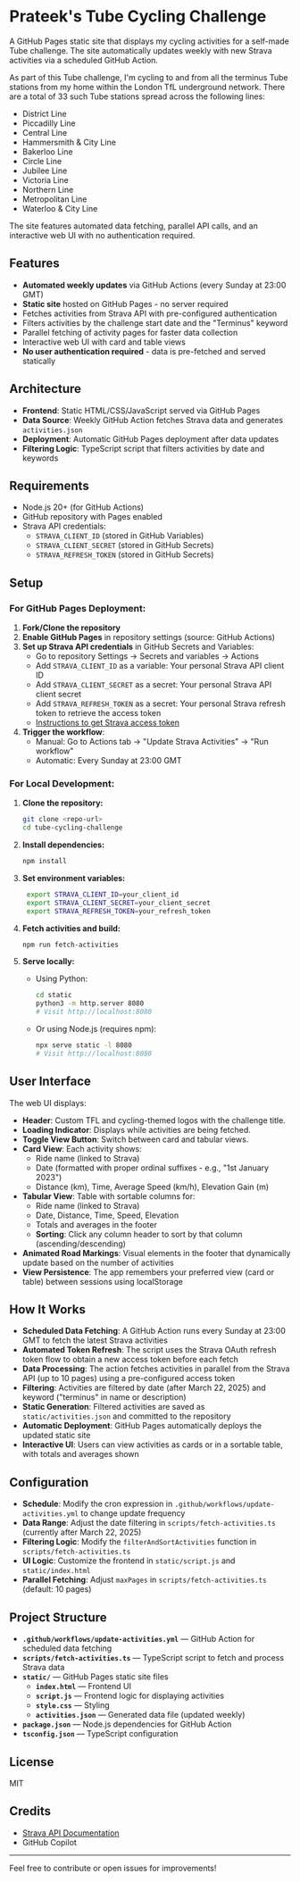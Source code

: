 # Prateek's Tube Cycling Challenge

A GitHub Pages static site that displays my cycling activities for a self-made Tube challenge. The site automatically updates weekly with new Strava activities via a scheduled GitHub Action.

As part of this Tube challenge, I'm cycling to and from all the terminus Tube stations from my home within the London TfL underground network.
There are a total of 33 such Tube stations spread across the following lines:
- District Line
- Piccadilly Line
- Central Line
- Hammersmith & City Line
- Bakerloo Line
- Circle Line
- Jubilee Line
- Victoria Line
- Northern Line
- Metropolitan Line
- Waterloo & City Line

The site features automated data fetching, parallel API calls, and an interactive web UI with no authentication required.

## Features
- **Automated weekly updates** via GitHub Actions (every Sunday at 23:00 GMT)
- **Static site** hosted on GitHub Pages - no server required
- Fetches activities from Strava API with pre-configured authentication
- Filters activities by the challenge start date and the "Terminus" keyword
- Parallel fetching of activity pages for faster data collection
- Interactive web UI with card and table views
- **No user authentication required** - data is pre-fetched and served statically

## Architecture
- **Frontend**: Static HTML/CSS/JavaScript served via GitHub Pages
- **Data Source**: Weekly GitHub Action fetches Strava data and generates `activities.json`
- **Deployment**: Automatic GitHub Pages deployment after data updates
- **Filtering Logic**: TypeScript script that filters activities by date and keywords

## Requirements
- Node.js 20+ (for GitHub Actions)
- GitHub repository with Pages enabled
- Strava API credentials:
    - `STRAVA_CLIENT_ID` (stored in GitHub Variables)
    - `STRAVA_CLIENT_SECRET` (stored in GitHub Secrets)
    - `STRAVA_REFRESH_TOKEN` (stored in GitHub Secrets)

## Setup

### For GitHub Pages Deployment:
1. **Fork/Clone the repository**
2. **Enable GitHub Pages** in repository settings (source: GitHub Actions)
3. **Set up Strava API credentials** in GitHub Secrets and Variables:
   - Go to repository Settings → Secrets and variables → Actions
   - Add `STRAVA_CLIENT_ID` as a variable: Your personal Strava API client ID
   - Add `STRAVA_CLIENT_SECRET` as a secret: Your personal Strava API client secret
   - Add `STRAVA_REFRESH_TOKEN` as a secret: Your personal Strava refresh token to retrieve the access token
   - [Instructions to get Strava access token](https://developers.strava.com/docs/getting-started/#account)
4. **Trigger the workflow**:
   - Manual: Go to Actions tab → "Update Strava Activities" → "Run workflow"
   - Automatic: Every Sunday at 23:00 GMT

### For Local Development:
1. **Clone the repository:**
   ```sh
   git clone <repo-url>
   cd tube-cycling-challenge
   ```

2. **Install dependencies:**
   ```sh
   npm install
   ```

3. **Set environment variables:**
   ```sh
    export STRAVA_CLIENT_ID=your_client_id
    export STRAVA_CLIENT_SECRET=your_client_secret
    export STRAVA_REFRESH_TOKEN=your_refresh_token
   ```

4. **Fetch activities and build:**
   ```sh
   npm run fetch-activities
   ```

5. **Serve locally:**
    - Using Python:
      ```sh
      cd static
      python3 -m http.server 8080
      # Visit http://localhost:8080
      ```
    - Or using Node.js (requires npm):
      ```sh
      npx serve static -l 8080
      # Visit http://localhost:8080
      ```

## User Interface
The web UI displays:
- **Header**: Custom TFL and cycling-themed logos with the challenge title.
- **Loading Indicator**: Displays while activities are being fetched.
- **Toggle View Button**: Switch between card and tabular views.
- **Card View**: Each activity shows:
  - Ride name (linked to Strava)
  - Date (formatted with proper ordinal suffixes - e.g., "1st January 2023")
  - Distance (km), Time, Average Speed (km/h), Elevation Gain (m)
- **Tabular View**: Table with sortable columns for:
  - Ride name (linked to Strava)
  - Date, Distance, Time, Speed, Elevation
  - Totals and averages in the footer
  - **Sorting**: Click any column header to sort by that column (ascending/descending)
- **Animated Road Markings**: Visual elements in the footer that dynamically update based on the number of activities
- **View Persistence**: The app remembers your preferred view (card or table) between sessions using localStorage

## How It Works
- **Scheduled Data Fetching**: A GitHub Action runs every Sunday at 23:00 GMT to fetch the latest Strava activities
- **Automated Token Refresh**: The script uses the Strava OAuth refresh token flow to obtain a new access token before each fetch
- **Data Processing**: The action fetches activities in parallel from the Strava API (up to 10 pages) using a pre-configured access token
- **Filtering**: Activities are filtered by date (after March 22, 2025) and keyword ("terminus" in name or description)
- **Static Generation**: Filtered activities are saved as `static/activities.json` and committed to the repository
- **Automatic Deployment**: GitHub Pages automatically deploys the updated static site
- **Interactive UI**: Users can view activities as cards or in a sortable table, with totals and averages shown

## Configuration
- **Schedule**: Modify the cron expression in `.github/workflows/update-activities.yml` to change update frequency
- **Data Range**: Adjust the date filtering in `scripts/fetch-activities.ts` (currently after March 22, 2025)
- **Filtering Logic**: Modify the `filterAndSortActivities` function in `scripts/fetch-activities.ts`
- **UI Logic**: Customize the frontend in `static/script.js` and `static/index.html`
- **Parallel Fetching**: Adjust `maxPages` in `scripts/fetch-activities.ts` (default: 10 pages)

## Project Structure
- **`.github/workflows/update-activities.yml`** — GitHub Action for scheduled data fetching
- **`scripts/fetch-activities.ts`** — TypeScript script to fetch and process Strava data
- **`static/`** — GitHub Pages static site files
  - **`index.html`** — Frontend UI
  - **`script.js`** — Frontend logic for displaying activities
  - **`style.css`** — Styling
  - **`activities.json`** — Generated data file (updated weekly)
- **`package.json`** — Node.js dependencies for GitHub Action
- **`tsconfig.json`** — TypeScript configuration

## License
MIT

## Credits
- [Strava API Documentation](https://developers.strava.com/docs/)
- GitHub Copilot

---

Feel free to contribute or open issues for improvements!